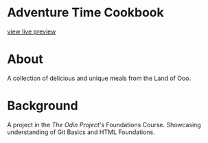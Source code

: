 # Adventure Time Cookbook
[view live preview](https://jamcajulao.github.io/odin-recipes/)

# About
A collection of delicious and unique meals from the Land of Ooo.

# Background
A project in the *The Odin Project*'s Foundations Course. Showcasing understanding of Git Basics and HTML Foundations.  

